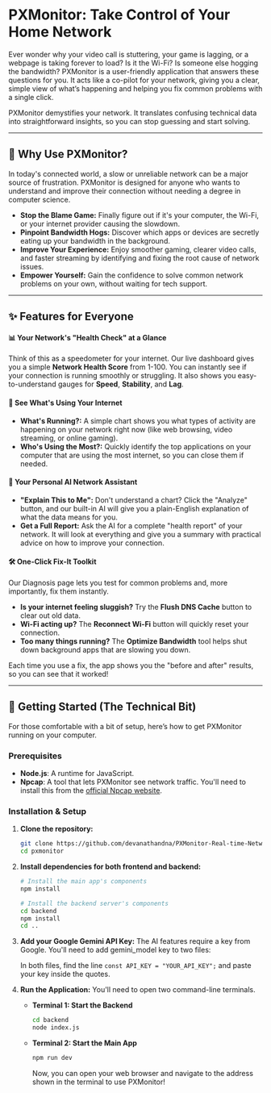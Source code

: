 # PXMonitor: Take Control of Your Home Network

Ever wonder why your video call is stuttering, your game is lagging, or a webpage is taking forever to load? Is it the Wi-Fi? Is someone else hogging the bandwidth? PXMonitor is a user-friendly application that answers these questions for you. It acts like a co-pilot for your network, giving you a clear, simple view of what’s happening and helping you fix common problems with a single click.

PXMonitor demystifies your network. It translates confusing technical data into straightforward insights, so you can stop guessing and start solving.

---

## 🤔 Why Use PXMonitor?

In today's connected world, a slow or unreliable network can be a major source of frustration. PXMonitor is designed for anyone who wants to understand and improve their connection without needing a degree in computer science.

-   **Stop the Blame Game:** Finally figure out if it's your computer, the Wi-Fi, or your internet provider causing the slowdown.
-   **Pinpoint Bandwidth Hogs:** Discover which apps or devices are secretly eating up your bandwidth in the background.
-   **Improve Your Experience:** Enjoy smoother gaming, clearer video calls, and faster streaming by identifying and fixing the root cause of network issues.
-   **Empower Yourself:** Gain the confidence to solve common network problems on your own, without waiting for tech support.

---

## ✨ Features for Everyone

#### **📊 Your Network's "Health Check" at a Glance**
Think of this as a speedometer for your internet. Our live dashboard gives you a simple **Network Health Score** from 1-100. You can instantly see if your connection is running smoothly or struggling. It also shows you easy-to-understand gauges for **Speed**, **Stability**, and **Lag**.

#### **🔬 See What's Using Your Internet**
-   **What's Running?:** A simple chart shows you what types of activity are happening on your network right now (like web browsing, video streaming, or online gaming).
-   **Who's Using the Most?:** Quickly identify the top applications on your computer that are using the most internet, so you can close them if needed.

#### **🤖 Your Personal AI Network Assistant**
-   **"Explain This to Me":** Don't understand a chart? Click the "Analyze" button, and our built-in AI will give you a plain-English explanation of what the data means for you.
-   **Get a Full Report:** Ask the AI for a complete "health report" of your network. It will look at everything and give you a summary with practical advice on how to improve your connection.

#### **🛠️ One-Click Fix-It Toolkit**
Our Diagnosis page lets you test for common problems and, more importantly, fix them instantly.
-   **Is your internet feeling sluggish?** Try the **Flush DNS Cache** button to clear out old data.
-   **Wi-Fi acting up?** The **Reconnect Wi-Fi** button will quickly reset your connection.
-   **Too many things running?** The **Optimize Bandwidth** tool helps shut down background apps that are slowing you down.

Each time you use a fix, the app shows you the "before and after" results, so you can see that it worked!

---

## 🚀 Getting Started (The Technical Bit)

For those comfortable with a bit of setup, here’s how to get PXMonitor running on your computer.

### Prerequisites

- **Node.js**: A runtime for JavaScript.
- **Npcap**: A tool that lets PXMonitor see network traffic. You'll need to install this from the [official Npcap website](https://npcap.com/).

### Installation & Setup

1.  **Clone the repository:**
    ```bash
    git clone https://github.com/devanathandna/PXMonitor-Real-time-Network-Monitoring-Diagnostic-Application
    cd pxmonitor
    ```

2.  **Install dependencies for both frontend and backend:**
    ```bash
    # Install the main app's components
    npm install

    # Install the backend server's components
    cd backend
    npm install
    cd ..
    ```

3.  **Add your Google Gemini API Key:**
    The AI features require a key from Google. You'll need to add gemini_model key to two files:
    

    In both files, find the line `const API_KEY = "YOUR_API_KEY";` and paste your key inside the quotes.

4.  **Run the Application:**
    You'll need to open two command-line terminals.

    - **Terminal 1: Start the Backend**
      ```bash
      cd backend
      node index.js
      ```

    - **Terminal 2: Start the Main App**
      ```bash
      npm run dev
      ```
      Now, you can open your web browser and navigate to the address shown in the terminal to use PXMonitor!

